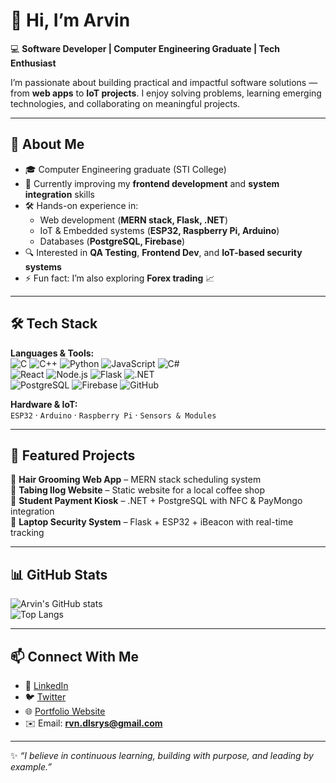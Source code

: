 # 👋 Hi, I’m Arvin  

💻 **Software Developer | Computer Engineering Graduate | Tech Enthusiast**  

I’m passionate about building practical and impactful software solutions — from **web apps** to **IoT projects**. I enjoy solving problems, learning emerging technologies, and collaborating on meaningful projects.  

---

## 🚀 About Me  
- 🎓 Computer Engineering graduate (STI College)  
- 🌱 Currently improving my **frontend development** and **system integration** skills  
- 🛠️ Hands-on experience in:  
  - Web development (**MERN stack, Flask, .NET**)  
  - IoT & Embedded systems (**ESP32, Raspberry Pi, Arduino**)  
  - Databases (**PostgreSQL, Firebase**)  
- 🔍 Interested in **QA Testing**, **Frontend Dev**, and **IoT-based security systems**  
- ⚡ Fun fact: I’m also exploring **Forex trading** 📈  

---

## 🛠️ Tech Stack  
**Languages & Tools:**  
![C](https://img.shields.io/badge/-C-00599C?style=flat&logo=c&logoColor=white)
![C++](https://img.shields.io/badge/-C++-00599C?style=flat&logo=cplusplus&logoColor=white)
![Python](https://img.shields.io/badge/-Python-3776AB?style=flat&logo=python&logoColor=white)
![JavaScript](https://img.shields.io/badge/-JavaScript-F7DF1E?style=flat&logo=javascript&logoColor=black)
![C#](https://img.shields.io/badge/-C%23-239120?style=flat&logo=csharp&logoColor=white)  
![React](https://img.shields.io/badge/-React-61DAFB?style=flat&logo=react&logoColor=black)
![Node.js](https://img.shields.io/badge/-Node.js-339933?style=flat&logo=node.js&logoColor=white)
![Flask](https://img.shields.io/badge/-Flask-000000?style=flat&logo=flask&logoColor=white)
![.NET](https://img.shields.io/badge/-.NET-512BD4?style=flat&logo=dotnet&logoColor=white)  
![PostgreSQL](https://img.shields.io/badge/-PostgreSQL-336791?style=flat&logo=postgresql&logoColor=white)
![Firebase](https://img.shields.io/badge/-Firebase-FFCA28?style=flat&logo=firebase&logoColor=black)
![GitHub](https://img.shields.io/badge/-GitHub-181717?style=flat&logo=github&logoColor=white)  

**Hardware & IoT:**  
`ESP32` · `Arduino` · `Raspberry Pi` · `Sensors & Modules`  

---

## 📌 Featured Projects  
🔹 **Hair Grooming Web App** – MERN stack scheduling system  
🔹 **Tabing Ilog Website** – Static website for a local coffee shop  
🔹 **Student Payment Kiosk** – .NET + PostgreSQL with NFC & PayMongo integration  
🔹 **Laptop Security System** – Flask + ESP32 + iBeacon with real-time tracking  

---

## 📊 GitHub Stats  
![Arvin's GitHub stats](https://github-readme-stats.vercel.app/api?username=arvndlr&show_icons=true&theme=radical)  
![Top Langs](https://github-readme-stats.vercel.app/api/top-langs/?username=arvndlr&layout=compact&theme=radical)  

---

## 📫 Connect With Me  
- 💼 [LinkedIn](https://www.linkedin.com/in/arvndlr/)  
- 🐦 [Twitter](https://x.com/arvndlr)  
- 🌐 [Portfolio Website](https://arvin-personal-portfolio.vercel.app/?fbclid=IwY2xjawNHhwVleHRuA2FlbQIxMABicmlkETFuYVR5UTEwbm5CTDNWMGxQAR5pap1NvUC5Q9_s2QO0uH4yTpixvvcf7wdwTai8llO679GqAZUqFpyY7sj6lg_aem_cKiGdznMrv4EtSlgrM5HLA)  
- ✉️ Email: **rvn.dlsrys@gmail.com**  

---

✨ _“I believe in continuous learning, building with purpose, and leading by example.”_  
